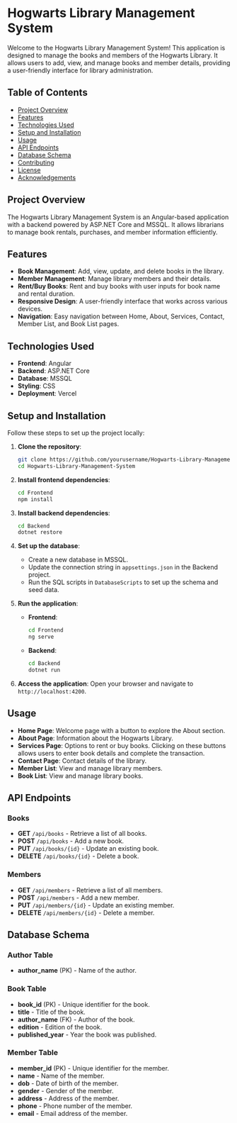 # Hogwarts Library Management System

Welcome to the Hogwarts Library Management System! This application is designed to manage the books and members of the Hogwarts Library. It allows users to add, view, and manage books and member details, providing a user-friendly interface for library administration.

## Table of Contents
- [Project Overview](#project-overview)
- [Features](#features)
- [Technologies Used](#technologies-used)
- [Setup and Installation](#setup-and-installation)
- [Usage](#usage)
- [API Endpoints](#api-endpoints)
- [Database Schema](#database-schema)
- [Contributing](#contributing)
- [License](#license)
- [Acknowledgements](#acknowledgements)

## Project Overview

The Hogwarts Library Management System is an Angular-based application with a backend powered by ASP.NET Core and MSSQL. It allows librarians to manage book rentals, purchases, and member information efficiently.

## Features

- **Book Management**: Add, view, update, and delete books in the library.
- **Member Management**: Manage library members and their details.
- **Rent/Buy Books**: Rent and buy books with user inputs for book name and rental duration.
- **Responsive Design**: A user-friendly interface that works across various devices.
- **Navigation**: Easy navigation between Home, About, Services, Contact, Member List, and Book List pages.

## Technologies Used

- **Frontend**: Angular
- **Backend**: ASP.NET Core
- **Database**: MSSQL
- **Styling**: CSS
- **Deployment**: Vercel

## Setup and Installation

Follow these steps to set up the project locally:

1. **Clone the repository**:
   ```bash
   git clone https://github.com/yourusername/Hogwarts-Library-Management-System.git
   cd Hogwarts-Library-Management-System
   ```

2. **Install frontend dependencies**:
   ```bash
   cd Frontend
   npm install
   ```

3. **Install backend dependencies**:
   ```bash
   cd Backend
   dotnet restore
   ```

4. **Set up the database**:
   - Create a new database in MSSQL.
   - Update the connection string in `appsettings.json` in the Backend project.
   - Run the SQL scripts in `DatabaseScripts` to set up the schema and seed data.

5. **Run the application**:
   - **Frontend**:
     ```bash
     cd Frontend
     ng serve
     ```
   - **Backend**:
     ```bash
     cd Backend
     dotnet run
     ```

6. **Access the application**:
   Open your browser and navigate to `http://localhost:4200`.

## Usage

- **Home Page**: Welcome page with a button to explore the About section.
- **About Page**: Information about the Hogwarts Library.
- **Services Page**: Options to rent or buy books. Clicking on these buttons allows users to enter book details and complete the transaction.
- **Contact Page**: Contact details of the library.
- **Member List**: View and manage library members.
- **Book List**: View and manage library books.

## API Endpoints

### Books
- **GET** `/api/books` - Retrieve a list of all books.
- **POST** `/api/books` - Add a new book.
- **PUT** `/api/books/{id}` - Update an existing book.
- **DELETE** `/api/books/{id}` - Delete a book.

### Members
- **GET** `/api/members` - Retrieve a list of all members.
- **POST** `/api/members` - Add a new member.
- **PUT** `/api/members/{id}` - Update an existing member.
- **DELETE** `/api/members/{id}` - Delete a member.

## Database Schema

### Author Table
- **author_name** (PK) - Name of the author.

### Book Table
- **book_id** (PK) - Unique identifier for the book.
- **title** - Title of the book.
- **author_name** (FK) - Author of the book.
- **edition** - Edition of the book.
- **published_year** - Year the book was published.

### Member Table
- **member_id** (PK) - Unique identifier for the member.
- **name** - Name of the member.
- **dob** - Date of birth of the member.
- **gender** - Gender of the member.
- **address** - Address of the member.
- **phone** - Phone number of the member.
- **email** - Email address of the member.
